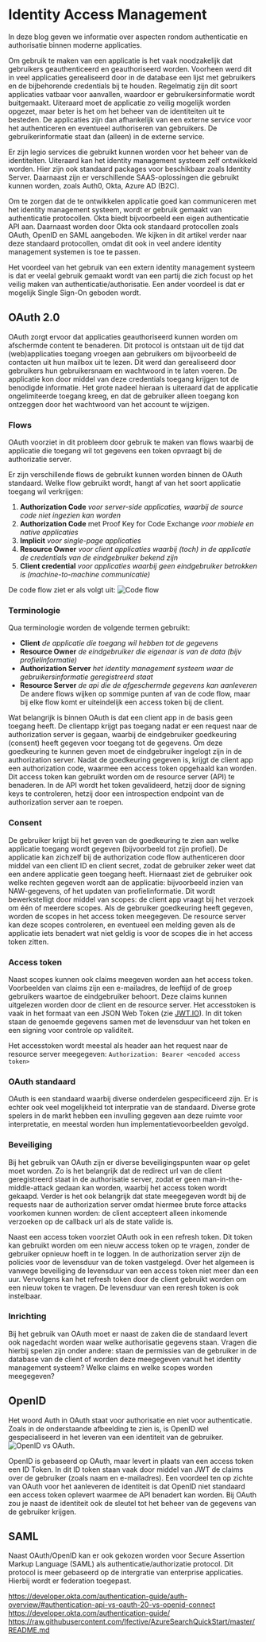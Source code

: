 # Identity Access Management
In deze blog geven we informatie over aspecten rondom authenticatie en authorisatie binnen moderne applicaties.

Om gebruik te maken van een applicatie is het vaak noodzakelijk dat gebruikers geauthenticeerd en geauthoriseerd worden. Voorheen werd dit in veel applicaties gerealiseerd door in de database een lijst met gebruikers en de bijbehorende credentials bij te houden. Regelmatig zijn dit soort applicaties vatbaar voor aanvallen, waardoor er gebruikersinformatie wordt buitgemaakt. Uiteraard moet de applicatie zo veilig mogelijk worden opgezet, maar beter is het om het beheer van de identiteiten uit te besteden. De applicaties zijn dan afhankelijk van een externe service voor het authenticeren en eventueel authoriseren van gebruikers. De gebruikerinformatie staat dan (alleen) in de externe service. 

Er zijn legio services die gebruikt kunnen worden voor het beheer van de identiteiten. Uiteraard kan het identity management systeem zelf ontwikkeld worden. Hier zijn ook standaard packages voor beschikbaar zoals Identity Server. Daarnaast zijn er verschillende SAAS-oplossingen die gebruikt kunnen worden, zoals Auth0, Okta, Azure AD (B2C). 

Om te zorgen dat de te ontwikkelen applicatie goed kan communiceren met het identity management systeem, wordt er gebruik gemaakt van authenticatie protocollen. Okta biedt bijvoorbeeld een eigen authenticatie API aan. Daarnaast worden door Okta ook standaard protocollen zoals OAuth, OpenID en SAML aangeboden. We kijken in dit artikel verder naar deze standaard protocollen, omdat dit ook in veel andere identity management systemen is toe te passen.

Het voordeel van het gebruik van een extern identity management systeem is dat er veelal gebruik gemaakt wordt van een partij die zich focust op het veilig maken van authenticatie/authorisatie. Een ander voordeel is dat er mogelijk Single Sign-On geboden wordt.

## OAuth 2.0
OAuth zorgt ervoor dat applicaties geauthoriseerd kunnen worden om afschermde content te benaderen. Dit protocol is ontstaan uit de tijd dat (web)applicaties toegang vroegen aan gebruikers om bijvoorbeeld de contacten uit hun mailbox uit te lezen. Dit werd dan gerealiseerd door gebruikers hun gebruikersnaam en wachtwoord in te laten voeren. De applicatie kon door middel van deze credentials toegang krijgen tot de benodigde informatie. Het grote nadeel hieraan is uiteraard dat de applicatie ongelimiteerde toegang kreeg, en dat de gebruiker alleen toegang kon ontzeggen door het wachtwoord van het account te wijzigen. 

### Flows
OAuth voorziet in dit probleem door gebruik te maken van flows waarbij de applicatie die toegang wil tot gegevens een token opvraagt bij de authorizatie server.

Er zijn verschillende flows de gebruikt kunnen worden binnen de OAuth standaard. Welke flow gebruikt wordt, hangt af van het soort applicatie toegang wil verkrijgen:
1. **Authorization Code** *voor server-side applicaties, waarbij de source code niet ingezien kan worden*
2. **Authorization Code** met Proof Key for Code Exchange *voor mobiele en native applicaties*
3. **Implicit** *voor single-page applicaties*
4. **Resource Owner** *voor client applicaties waarbij (toch) in de applicatie de credentials van de eindgebruiker bekend zijn*
5. **Client credential** *voor applicaties waarbij geen eindgebruiker betrokken is (machine-to-machine communicatie)*

De code flow ziet er als volgt uit:
![Code flow](Images/oauth_auth_code_flow.png "Code flow")

### Terminologie
Qua terminologie worden de volgende termen gebruikt: 
- **Client** *de applicatie die toegang wil hebben tot de gegevens*
- **Resource Owner** *de eindgebruiker die eigenaar is van de data (bijv profielinformatie)*
- **Authorization Server** *het identity management systeem waar de gebruikersinformatie geregistreerd staat*
- **Resource Server** *de api die de afgeschermde gegevens kan aanleveren*
De andere flows wijken op sommige punten af van de code flow, maar bij elke flow komt er uiteindelijk een access token bij de client.

Wat belangrijk is binnen OAuth is dat een client app in de basis geen toegang heeft. De clientapp krijgt pas toegang nadat er een request naar de authorization server is gegaan, waarbij de eindgebruiker goedkeuring (consent) heeft gegeven voor toegang tot de gegevens. Om deze goedkeuring te kunnen geven moet de eindgebruiker ingelogt zijn in de authorization server. Nadat de goedkeuring gegeven is, krijgt de client app een authorization code, waarmee een access token opgehaald kan worden. Dit access token kan gebruikt worden om de resource server (API) te benaderen. In de API wordt het token gevalideerd, hetzij door de signing keys te controleren, hetzij door een introspection endpoint van de authorization server aan te roepen. 

### Consent
De gebruiker krijgt bij het geven van de goedkeuring te zien aan welke applicatie toegang wordt gegeven (bijvoorbeeld tot zijn profiel). De applicatie kan zichzelf bij de authorization code flow authenticeren door middel van een client ID en client secret, zodat de gebruiker zeker weet dat een andere applicatie geen toegang heeft. Hiernaast ziet de gebruiker ook welke rechten gegeven wordt aan de applicatie: bijvoorbeeld inzien van NAW-gegevens, of het updaten van profielinformatie. Dit wordt bewerkstelligt door middel van scopes: de client app vraagt bij het verzoek om één of meerdere scopes. Als de gebruiker goedkeuring heeft gegeven, worden de scopes in het access token meegegeven. De resource server kan deze scopes controleren, en eventueel een melding geven als de applicatie iets benadert wat niet geldig is voor de scopes die in het access token zitten.

### Access token
Naast scopes kunnen ook claims meegeven worden aan het access token. Voorbeelden van claims zijn een e-mailadres, de leeftijd of de groep gebruikers waartoe de eindgebruiker behoort. Deze claims kunnen uitgelezen worden door de client en de resource server. Het accesstoken is vaak in het formaat van een JSON Web Token (zie [JWT.IO](https://jwt.io)). In dit token staan de genoemde gegevens samen met de levensduur van het token en een signing voor controle op validiteit. 

Het accesstoken wordt meestal als header aan het request naar de resource server meegegeven:
`Authorization: Bearer <encoded access token>`

### OAuth standaard
OAuth is een standaard waarbij diverse onderdelen gespecificeerd zijn. Er is echter ook veel mogelijkheid tot interpratie van de standaard. Diverse grote spelers in de markt hebben een invulling gegeven aan deze ruimte voor interpretatie, en meestal worden hun implementatievoorbeelden gevolgd.

### Beveiliging
Bij het gebruik van OAuth zijn er diverse beveiligingspunten waar op gelet moet worden. Zo is het belangrijk dat de redirect url van de client geregistreerd staat in de authorisatie server, zodat er geen man-in-the-middle-attack gedaan kan worden, waarbij het access token wordt gekaapd. Verder is het ook belangrijk dat state meegegeven wordt bij de requests naar de authorization server omdat hiermee brute force attacks voorkomen kunnen worden: de client accepteert alleen inkomende verzoeken op de callback url als de state valide is.

Naast een access token voorziet OAuth ook in een refresh token. Dit token kan gebruikt worden om een nieuw access token op te vragen, zonder de gebruiker opnieuw hoeft in te loggen. In de authorization server zijn de policies voor de levensduur van de token vastgelegd. Over het algemeen is vanwege beveiliging de levensduur van een access token niet meer dan een uur. Vervolgens kan het refresh token door de client gebruikt worden om een nieuw token te vragen. De levensduur van een reresh token is ook instelbaar.

### Inrichting
Bij het gebruik van OAuth moet er naast de zaken die de standaard levert ook nagedacht worden waar welke authorisatie gegevens staan. Vragen die hierbij spelen zijn onder andere: staan de permissies van de gebruiker in de database van de client of worden deze meegegeven vanuit het identity management systeem? Welke claims en welke scopes worden meegegeven? 

## OpenID
Het woord Auth in OAuth staat voor authorisatie en niet voor authenticatie. Zoals in de onderstaande afbeelding te zien is, is OpenID wel gespecialiseerd in het leveren van een identiteit van de gebruiker.
![OpenID vs OAuth](Images/openid_vs_oauth.png "OpenID vs OAuth"). 

OpenID is gebaseerd op OAuth, maar levert in plaats van een access token een ID Token. In dit ID token staan vaak door middel van JWT de claims over de gebruiker (zoals naam en e-mailadres). Een voordeel ten op zichte van OAuth voor het aanleveren de identiteit is dat OpenID niet standaard een access token oplevert waarmee de API benadert kan worden. Bij OAuth zou je naast de identiteit ook de sleutel tot het beheer van de gegevens van de gebruiker krijgen.

## SAML
Naast OAuth/OpenID kan er ook gekozen worden voor Secure Assertion Markup Language (SAML) als authenticatie/authorizatie protocol. Dit protocol is meer gebaseerd op de intergratie van enterprise applicaties. Hierbij wordt er federation toegepast. 

https://developer.okta.com/authentication-guide/auth-overview/#authentication-api-vs-oauth-20-vs-openid-connect
https://developer.okta.com/authentication-guide/
https://raw.githubusercontent.com/Ifective/AzureSearchQuickStart/master/README.md